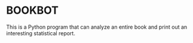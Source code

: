 # BOOKBOT
 This is a Python program that can analyze an entire book and print out an interesting statistical report.
